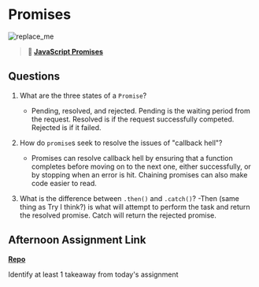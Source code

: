 # Promises

![replace_me](https://codeworks.blob.core.windows.net/public/assets/img/illustrations/placeholder.svg)

> **📖 [JavaScript Promises](https://codeworksacademy.com/fs-student-guide/resources/wk4/02-Promises)**

## Questions

1. What are the three states of a `Promise`?
    - Pending, resolved, and rejected. Pending is the waiting period from the request. Resolved is if the request successfully competed. Rejected is if it failed. 

2. How do `promise`s seek to resolve the issues of "callback hell"?
    - Promises can resolve callback hell by ensuring that a function completes before moving on to the next one, either successfully, or by stopping when an error is hit. Chaining promises can also make code easier to read. 

3. What is the difference between `.then()` and `.catch()`?
    -Then (same thing as Try I think?) is what will attempt to perform the task and return the resolved promise. Catch will return the rejected promise. 

## Afternoon Assignment Link

**[Repo](https://github.com/dustinbates/winter23_gregslist_async)**

Identify at least 1 takeaway from today's assignment
